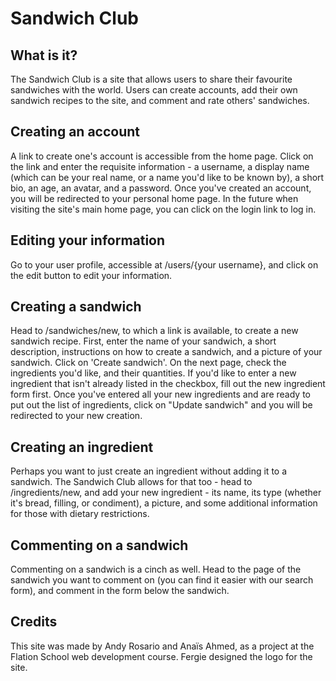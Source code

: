 # Sandwich Club

## What is it? 
The Sandwich Club is a site that allows users to share their favourite sandwiches with the world. Users can create accounts, add their own sandwich recipes to the site, and comment and rate others' sandwiches.

## Creating an account
A link to create one's account is accessible from the home page. Click on the link and enter the requisite information - a username, a display name (which can be your real name, or a name you'd like to be known by), a short bio, an age, an avatar, and a password. Once you've created an account, you will be redirected to your personal home page. In the future when visiting the site's main home page, you can click on the login link to log in.

## Editing your information
Go to your user profile, accessible at /users/{your username}, and click on the edit button to edit your information.

## Creating a sandwich
Head to /sandwiches/new, to which a link is available, to create a new sandwich recipe. First, enter the name of your sandwich, a short description, instructions on how to create a sandwich, and a picture of your sandwich. Click on 'Create sandwich'. On the next page, check the ingredients you'd like, and their quantities. If you'd like to enter a new ingredient that isn't already listed in the checkbox, fill out the new ingredient form first. Once you've entered all your new ingredients and are ready to put out the list of ingredients, click on "Update sandwich" and you will be redirected to your new creation.

## Creating an ingredient
Perhaps you want to just create an ingredient without adding it to a sandwich. The Sandwich Club allows for that too - head to /ingredients/new, and add your new ingredient - its name, its type (whether it's bread, filling, or condiment), a picture, and some additional information for those with dietary restrictions.

## Commenting on a sandwich
Commenting on a sandwich is a cinch as well. Head to the page of the sandwich you want to comment on (you can find it easier with our search form), and comment in the form below the sandwich.

## Credits
This site was made by Andy Rosario and Anaïs Ahmed, as a project at the Flation School web development course. Fergie designed the logo for the site.